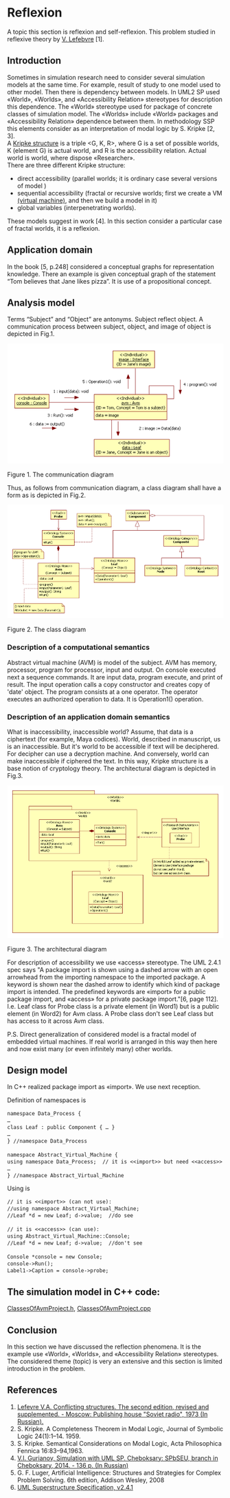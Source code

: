 # Reflexion
A topic this section is reflexion and self-reflexion. This problem studied in reflexive theory by [V. Lefebvre](https://en.wikipedia.org/wiki/Vladimir_Lefebvre) [1].

## Introduction
Sometimes in simulation research need to consider several simulation models at the same time. For example, 
result of study to one model used to other model.  Then there is dependency between models. 
In UML2 SP used «World», «Worlds», and «Accessibility Relation» stereotypes for description this dependence. 
The «World» stereotype used for package of concrete classes of simulation model. 
The «Worlds» include «World» packages and «Accessibility Relation»  dependence between them.
In methodology SSP this elements consider as an interpretation of modal logic by S. Kripke [2, 3].<br/>
A [Kripke structure](https://en.wikipedia.org/wiki/Accessibility_relation) is a triple <G, K, R>, 
where G is a set of possible worlds, K (element G) is actual world, and R is the accessibility relation. 
Actual world is world, where dispose «Researcher».<br/>
There are three different Kripke structure:
- direct accessibility (parallel worlds; it is ordinary case several versions of  model )
- sequential accessibility (fractal or recursive worlds; first we create a VM [(virtual machine)](https://en.wikipedia.org/wiki/Virtual_machine), and then we build a model in it)
- global variables (interpenetrating worlds).

These models suggest in work [4]. In this section consider a particular case of fractal worlds, it is a reflexion.

## Application domain
In the book [5, p.248] considered a conceptual graphs for representation knowledge. 
There an example is given conceptual graph of the statement “Tom believes that Jane likes pizza”. 
It is use of a propositional concept. 

## Analysis model
Terms “Subject” and “Object” are antonyms. Subject reflect object. 
A communication process between subject, object, and image of object is depicted in Fig.1.
<p><img src="AvmUseCaseRealization.png" alt="" /></p>
Figure 1. The communication diagram<br/>

Thus, as follows from communication diagram, a class diagram shall have a form as is depicted in Fig.2.
<p><img src="AvmClassDiagram.png" alt="" /></p>
Figure 2. The class diagram<br/>

### Description of a computational semantics 
Abstract virtual machine (AVM) is model of the subject. AVM has memory, processor, program for processor, input and output. 
On console executed next a sequence commands. It are input data, program execute, and print of result. 
The input operation calls a copy constructor and creates copy of 'date' object. The program consists at a one operator. 
The operator executes an authorized operation to data. It is Operation1() operation.

### Description of an application domain semantics
What is inaccessibility, inaccessible world? Assume, that data is a ciphertext (for example, Maya codices). 
World, described in manuscript, us is an inaccessible. But it's world to be accessible if text will be deciphered. 
For decipher can use a decryption machine. And conversely, world can make inaccessible if ciphered the text. 
In this way, Kripke structure is a base notion of cryptology theory. 
The architectural diagram is depicted in Fig.3.
<p><img src="AvmArchitecture.png" alt="" /></p>
Figure 3. 	The architectural diagram<br/>

For description of accessibility we use «access» stereotype. The UML 2.4.1 spec says "A package import is shown 
using a dashed arrow with an open arrowhead from the importing namespace to the imported package. 
A keyword is shown near the dashed arrow to identify which kind of package import is intended. 
The predefined keywords are «import» for a public package import, and «access» for a private package import."[6, page 112]. 
I.e. Leaf class for Probe class is a private element (in Word1) but is a public element (in Word2) for Avm class. 
A Probe class don't see Leaf class but has access to it across Avm class.

P.S. Direct generalization of considered model is a fractal model of embedded virtual machines. If real world is arranged in this way then here and now exist many (or even infinitely many) other worlds.
## Design model
In C++ realized package import as «import». We use next reception.<br/>

Definition of namespaces is
```
namespace Data_Process {
…
class Leaf : public Component { … }
…
} //namespace Data_Process

namespace Abstract_Virtual_Machine {
using namespace Data_Process;  // it is <<import>> but need <<access>>
…
} //namespace Abstract_Virtual_Machine
```
Using is
```
// it is <<import>> (can not use):
//using namespace Abstract_Virtual_Machine;  
//Leaf *d = new Leaf; d->value;  //do see

// it is <<access>> (can use):
using Abstract_Virtual_Machine::Console;     
//Leaf *d = new Leaf; d->value;  //don't see

Console *console = new Console;
console->Run();
Label1->Caption = console->probe;
```

## The simulation model in C++ code:  
[ClassesOfAvmProject.h](https://github.com/vgurianov/uml-sp/blob/master/examples/kripke/ClassesOfAvmProject.h), 
[ClassesOfAvmProject.cpp](https://github.com/vgurianov/uml-sp/blob/master/examples/kripke/ClassesOfAvmProject.cpp)

## Conclusion
In this section we have discussed the reflection phenomena. It is the example use «World», «Worlds», 
and «Accessibility Relation» stereotypes. 
The considered theme (topic) is very an extensive and this section is limited introduction in the problem.

## References
1. [Lefevre V.A. Conflicting structures. The second edition, revised and supplemented. - Moscow: Publishing house "Soviet radio", 1973 (In Russian).](http://314159.ru/lefebvre/lefebvre1.htm) 
2.	S. Kripke. A Completeness Theorem in Modal Logic, Journal of Symbolic Logic 24(1):1–14. 1959.
3.	S. Kripke. Semantical Considerations on Modal Logic, Acta Philosophica Fennica 16:83–94,1963.
4.	[V.I. Gurianov, Simulation with UML SP. Cheboksary: SPbSEU, branch in Cheboksary, 2014. - 136 p.  (In Russian)](http://simulation.su/static/en-books.html)
5.	G. F. Luger, Artificial Intelligence: Structures and Strategies for Complex Problem Solving. 6th edition, 
Addison Wesley, 2008
6.	[UML Superstructure Specification, v2.4.1](http://www.omg.org/spec/UML/2.4.1/Superstructure/PDF)

